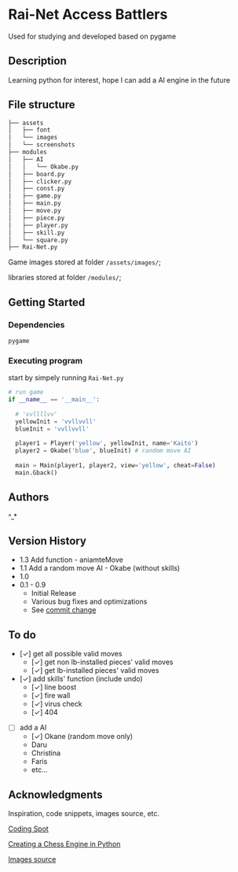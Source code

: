 # Rai-Net Access Battlers

Used for studying and developed based on pygame

## Description

Learning python for interest, hope I can add a AI engine in the future

## File structure

```bash
├── assets
│   ├── font
│   └── images
│   └── screenshots
├── modules
│   ├── AI
│   │   └── Okabe.py
│   ├── board.py
│   ├── clicker.py
│   ├── const.py
│   ├── game.py
│   ├── main.py
│   ├── move.py
│   ├── piece.py
│   ├── player.py
│   ├── skill.py
│   └── square.py
├── Rai-Net.py
```

Game images stored at folder `/assets/images/`;

libraries stored at folder `/modules/`;

## Getting Started

### Dependencies

`pygame`

### Executing program

start by simpely running `Rai-Net.py`

```python
# run game
if __name__ == '__main__':
  
  # 'vvllllvv'
  yellowInit = 'vvllvvll'
  blueInit = 'vvllvvll'
  
  player1 = Player('yellow', yellowInit, name='Kaito')
  player2 = Okabe('blue', blueInit) # random move AI
  
  main = Main(player1, player2, view='yellow', cheat=False)
  main.Gback()
```

<!-- ### Functions Introduction

```python

``` -->

## Authors

^_*

## Version History

* 1.3 Add function - aniamteMove
* 1.1 Add a random move AI - Okabe (without skills)
* 1.0
* 0.1 - 0.9
  * Initial Release
  * Various bug fixes and optimizations
  * See [commit change](https://github.com/GodLightdesu/Rai-Net/commits/main/)
  <!--or See [release history]() -->
  
## To do

* [✓] get all possible valid moves
  * [✓] get non lb-installed pieces' valid moves
  * [✓] get lb-installed pieces' valid moves
* [✓] add skills' function (include undo)
  * [✓] line boost
  * [✓] fire wall
  * [✓] virus check
  * [✓] 404
* [ ] add a AI
  * [✓] Okane (random move only)
  * Daru
  * Christina
  * Faris
  * etc...

## Acknowledgments

Inspiration, code snippets, images source, etc.

[Coding Spot](https://www.youtube.com/watch?v=OpL0Gcfn4B4&t=15084P)

[Creating a Chess Engine in Python](https://youtube.com/playlist?list=PLBwF487qi8MGU81nDGaeNE1EnNEPYWKY_&si=L7rxLYA93rwiaS)

[Images source](https://github.com/FourProbiotics/RainetByCCC/blob/mybranch/assets/resources/Texture/Tex1.png)
